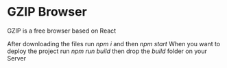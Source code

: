 # GZIP Browser

GZIP is a free browser based on React

After downloading the files run *npm i* and then *npm start*
When you want to deploy the project run *npm run build* then drop the *build* folder on your Server 
